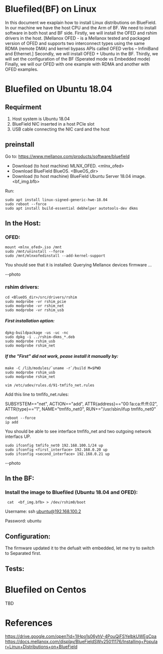 # Bluefiled(BF) on Linux

In this document we exaplain how to install Linux distributions on BlueField.
In our machine we have the host CPU and the Arm of BF. We need to install software in both host and BF side.
Firstly, we will install the OFED and rshim drivers in the host. [Mellanox OFED - is a Mellanox tested and packaged version of OFED and supports two interconnect types using the same RDMA (remote DMA) and kernel bypass APIs called OFED verbs – InfiniBand and Ethernet.]
Secondly, we will install OFED + Ubuntu in the BF.
Thirdly, we will set the configuration of the BF (Sperated mode vs Embedded mode)
Finally, we will our OFED with one example with RDMA and another with OFED examples.


# Bluefiled on Ubuntu 18.04
## Requirment 
1) Host system is Ubuntu 18.04
2) BlueField NIC inserted in a host PCIe slot
3) USB cable connecting the NIC card and the host

## preinstall

Go to:
https://www.mellanox.com/products/software/bluefield
* Download (to host machine) MLNX_OFED. <mlnx_ofed>
* Download BlueField BlueOS. <BlueOS_dir>
* Download (to host machine) BlueField Ubuntu Server 18.04 image. <bf_img.bfb>

Run:

	sudo apt install linux-signed-generic-hwe-18.04
	sudo reboot --force
	sudo apt install build-essential debhelper autotools-dev dkms
	
## In the Host:

### OFED: 
	mount <mlnx_ofed>.iso /mnt
	sudo /mnt/uninstall --force
	sudo /mnt/mlnxofedinstall --add-kernel-support 
You should see that it is installed: 
Querying Mellanox devices firmware ...

--photo 


### rshim drivers: 
	cd <BlueOS_dir>/src/drivers/rshim
	sudo modprobe -vr rshim_pcie
	sudo modprobe -vr rshim_net
	sudo modprobe -vr rshim_usb

##### First installation option: 

	dpkg-buildpackage -us -uc -nc
	sudo dpkg -i ../rshim-dkms_*.deb
	sudo modprobe rshim_usb
	sudo modprobe rshim_net
	
##### If the "First" did not work, pease  install it manually by:

	make -C /lib/modules/`uname -r`/build M=$PWD
	sudo modprobe rshim_usb
	sudo modprobe rshim_net
	
	vim /etc/udev/rules.d/91-tmfifo_net.rules
Add this line to tmfifo_net.rules:

SUBSYSTEM=="net", ACTION=="add", ATTR{address}=="00:1a:ca:ff:ff:02", ATTR{type}=="1", NAME="tmfifo_net0", RUN+="/usr/sbin/ifup tmfifo_net0"
	
	reboot --force
	ip add
	
You should be able to see interface tmfifo_net and two outgoing network interfacs UP.
	
	sudo ifconfig tmfifo_net0 192.168.100.1/24 up
	sudo ifconfig <first_interface> 192.168.0.20 up
	sudo ifconfig <second_interface> 192.168.0.21 up
--photo



## In the BF:

### Install the image to Bluefiled (Ubuntu 18.04 and OFED):
     cat  <bf_img.bfb> > /dev/rshim0/boot
     
Username: ssh ubuntu@192.168.100.2

Password: ubuntu


## Configuration:
The firmware updated it to the defualt with embedded, let me try to switch to Separated first.

## Tests:


# Bluefiled on Centos 
TBD

# References 
https://drive.google.com/open?id=1IHpo1s06yhV-4PouQiFSYelbkUWEgCpa
https://docs.mellanox.com/display/BlueFieldSWv25011176/Installing+Popular+Linux+Distributions+on+BlueField

